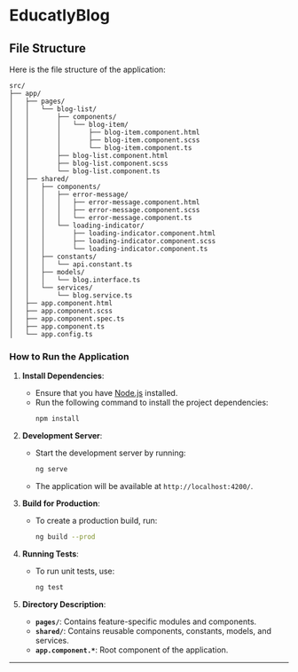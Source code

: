 # EducatlyBlog

## File Structure

Here is the file structure of the application:

```plaintext
src/
├── app/
│   ├── pages/
│   │   └── blog-list/
│   │       ├── components/
│   │       │   └── blog-item/
│   │       │       ├── blog-item.component.html
│   │       │       ├── blog-item.component.scss
│   │       │       └── blog-item.component.ts
│   │       ├── blog-list.component.html
│   │       ├── blog-list.component.scss
│   │       └── blog-list.component.ts
│   ├── shared/
│   │   ├── components/
│   │   │   ├── error-message/
│   │   │   │   ├── error-message.component.html
│   │   │   │   ├── error-message.component.scss
│   │   │   │   └── error-message.component.ts
│   │   │   └── loading-indicator/
│   │   │       ├── loading-indicator.component.html
│   │   │       ├── loading-indicator.component.scss
│   │   │       └── loading-indicator.component.ts
│   │   ├── constants/
│   │   │   └── api.constant.ts
│   │   ├── models/
│   │   │   └── blog.interface.ts
│   │   └── services/
│   │       └── blog.service.ts
│   ├── app.component.html
│   ├── app.component.scss
│   ├── app.component.spec.ts
│   ├── app.component.ts
│   └── app.config.ts
```

### How to Run the Application

1. **Install Dependencies**:
   - Ensure that you have [Node.js](https://nodejs.org/) installed.
   - Run the following command to install the project dependencies:
     ```bash
     npm install
     ```

2. **Development Server**:
   - Start the development server by running:
     ```bash
     ng serve
     ```
   - The application will be available at `http://localhost:4200/`.

3. **Build for Production**:
   - To create a production build, run:
     ```bash
     ng build --prod
     ```

4. **Running Tests**:
   - To run unit tests, use:
     ```bash
     ng test
     ```

5. **Directory Description**:
   - **`pages/`**: Contains feature-specific modules and components.
   - **`shared/`**: Contains reusable components, constants, models, and services.
   - **`app.component.*`**: Root component of the application.

---
